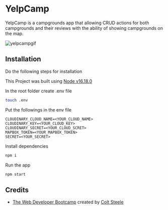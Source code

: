 # YelpCamp

YelpCamp is a campgrounds app that allowing CRUD actions for both campgrounds and their reviews with the ability of showing campgrounds on the map.

![yelpcampgif](https://github.com/ozanisgor/YelpCamp/blob/main/assets/gifs/yelpcamp.gif)

## Installation
Do the following steps for installation

This Project was built using [Node v16.18.0](https://nodejs.org/en/download/releases) 

In the root folder create .env file 
```bash
touch .env
```
Put the followings in the env file

```text
CLOUDINARY_CLOUD_NAME=<YOUR_CLOUD_NAME>
CLOUDINARY_KEY=<YOUR_CLOUD_KEY>
CLOUDINARY_SECRET=<YOUR_CLOUD_SCRET>
MAPBOX_TOKEN=<YOUR_MAPBOX_TOKEN>
SECRET=<YOUR_SECRET>
```

Install dependencies
```bash
npm i
```

Run the app
```bash
npm start
```

## Credits

- [The Web Developer Bootcamp](https://www.udemy.com/course/the-web-developer-bootcamp/) created by [Colt Steele](https://www.linkedin.com/in/coltsteele/)


